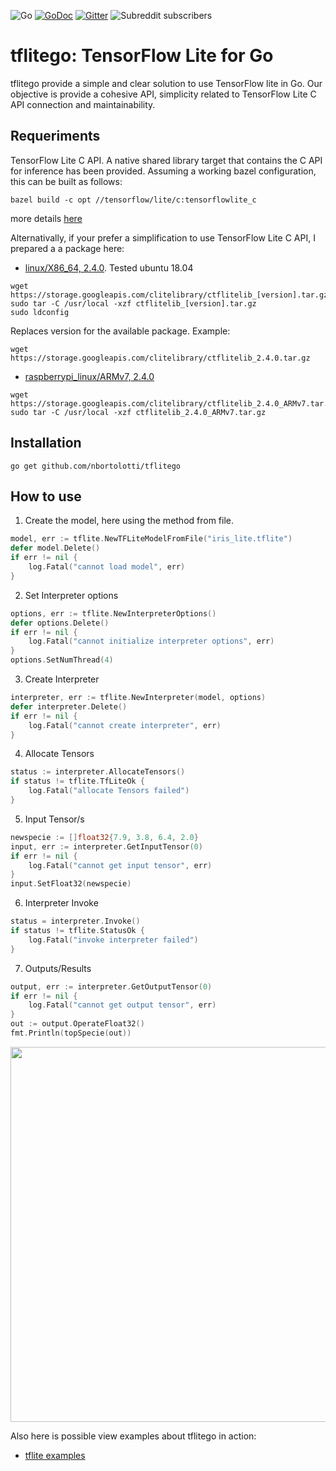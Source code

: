 ![Go](https://github.com/nbortolotti/gotflite/workflows/Go/badge.svg?branch=main)
[![GoDoc](https://godoc.org/github.com/nbortolotti/tflitego?status.svg)](https://godoc.org/github.com/nbortolotti/tflitego)
[![Gitter](https://badges.gitter.im/tflitego/community.svg)](https://gitter.im/tflitego/community?utm_source=badge&utm_medium=badge&utm_campaign=pr-badge)
![Subreddit subscribers](https://img.shields.io/reddit/subreddit-subscribers/tflitego?style=social)


# tflitego: TensorFlow Lite for Go
tflitego provide a simple and clear solution to use TensorFlow lite in Go. Our objective is provide a cohesive API, simplicity related to TensorFlow Lite C API connection and maintainability.

## Requeriments
TensorFlow Lite C API. A native shared library target that contains the C API for inference has been provided. Assuming a working bazel configuration, this can be built as follows:

```shell script
bazel build -c opt //tensorflow/lite/c:tensorflowlite_c
```
more details [here](https://github.com/tensorflow/tensorflow/tree/master/tensorflow/lite/c)

Alternativally, if your prefer a simplification to use TensorFlow Lite C API, I prepared a a package here:
* [linux/X86_64, 2.4.0](https://storage.googleapis.com/clitelibrary/ctflitelib_2.4.0.tar.gz). Tested ubuntu 18.04

```shell script
wget https://storage.googleapis.com/clitelibrary/ctflitelib_[version].tar.gz
sudo tar -C /usr/local -xzf ctflitelib_[version].tar.gz
sudo ldconfig
```
Replaces version for the available package. Example:

```shell script
wget https://storage.googleapis.com/clitelibrary/ctflitelib_2.4.0.tar.gz
```
* [raspberrypi_linux/ARMv7, 2.4.0](https://storage.googleapis.com/clitelibrary/ctflitelib_2.4.0_ARMv7.tar.gz)


```shell script
wget https://storage.googleapis.com/clitelibrary/ctflitelib_2.4.0_ARMv7.tar.gz
sudo tar -C /usr/local -xzf ctflitelib_2.4.0_ARMv7.tar.gz
```

## Installation

```shell script
go get github.com/nbortolotti/tflitego
```

## How to use

1. Create the model, here using the method from file.

```go
model, err := tflite.NewTFLiteModelFromFile("iris_lite.tflite")
defer model.Delete()
if err != nil {
    log.Fatal("cannot load model", err)
}
```

2. Set Interpreter options

```go
options, err := tflite.NewInterpreterOptions()
defer options.Delete()
if err != nil {
    log.Fatal("cannot initialize interpreter options", err)
}
options.SetNumThread(4)
```

3. Create Interpreter

```go
interpreter, err := tflite.NewInterpreter(model, options)
defer interpreter.Delete()
if err != nil {
    log.Fatal("cannot create interpreter", err)
}
```

4. Allocate Tensors

```go
status := interpreter.AllocateTensors()
if status != tflite.TfLiteOk {
    log.Fatal("allocate Tensors failed")
}
```

5. Input Tensor/s

```go
newspecie := []float32{7.9, 3.8, 6.4, 2.0}
input, err := interpreter.GetInputTensor(0)
if err != nil {
	log.Fatal("cannot get input tensor", err)
}
input.SetFloat32(newspecie)
```

6. Interpreter Invoke 

```go
status = interpreter.Invoke()
if status != tflite.StatusOk {
    log.Fatal("invoke interpreter failed")
}
```

7. Outputs/Results

```go
output, err := interpreter.GetOutputTensor(0)
if err != nil {
	log.Fatal("cannot get output tensor", err)
}
out := output.OperateFloat32()
fmt.Println(topSpecie(out))
```

<img src="https://storage.googleapis.com/tflitego/iris3.gif?raw=true" width="600px">

Also here is possible view examples about tflitego in action:
* [tflite examples](https://github.com/nbortolotti/tflitego_examples)
